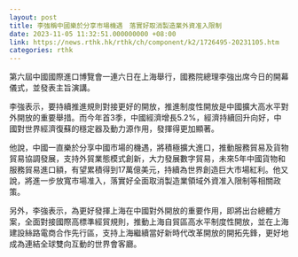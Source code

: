 ```yaml
---
layout: post
title: 李強稱中國樂於分享市場機遇　落實好取消製造業外資准入限制
date: 2023-11-05 11:32:51.000000000 +08:00
link: https://news.rthk.hk/rthk/ch/component/k2/1726495-20231105.htm
categories: rthk
---
```


第六屆中國國際進口博覽會一連六日在上海舉行，國務院總理李強出席今日的開幕儀式，並發表主旨演講。

李強表示，要持續推進規則對接更好的開放，推進制度性開放是中國擴大高水平對外開放的重要舉措。而今年首3季，中國經濟增長5.2%，經濟持續回升向好，中國對世界經濟復蘇的穩定器及動力源作用，發揮得更加顯著。

他說，中國一直樂於分享中國市場的機遇，將積極擴大進口，推動服務貿易及貨物貿易協調發展，支持外貿業態模式創新，大力發展數字貿易，未來5年中國貨物和服務貿易進口額，有望累積得到17萬億美元，持續為世界創造巨大市場紅利。他又說，將進一步放寬市場准入，落實好全面取消製造業領域外資准入限制等相關政策。

另外，李強表示，為更好發揮上海在中國對外開放的重要作用，即將出台總體方案，全面對接國際高標準經貿規則，推動上海自貿區高水平制度性開放，並在上海建設絲路電商合作先行區，支持上海繼續當好新時代改革開放的開拓先鋒，更好地成為連結全球雙向互動的世界會客廳。
